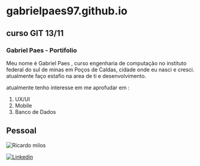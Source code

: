 # gabrielpaes97.github.io
## curso GIT 13/11


### Gabriel Paes - Portifolio

Meu nome é Gabriel Paes , curso engenharia de computação no instituto federal do sul de minas em Poços de Caldas, cidade onde eu nasci e cresci. atualmente faço estafio na area de ti e desenvolvimento.

atualmente tenho interesse em me aprofudar em :


1. UX/UI
2. Mobile
3. Banco de Dados

## Pessoal

![Ricardo milos](https://media.tenor.com/tVrkM5XhW-EAAAAS/flick-esfand.gif)

[![Linkedin](https://s2.glbimg.com/cKFJ6UPPm-Er063_lAu4G8avjs4=/0x0:640x233/640x0/smart/filters:strip_icc()/i.s3.glbimg.com/v1/AUTH_08fbf48bc0524877943fe86e43087e7a/internal_photos/bs/2021/a/J/MmkRyqTCA7AD3DSz5DYA/2011-05-18-linkedin-logo-1.jpg)](https://www.linkedin.com/in/gabriel-de-oliveira-paes-ferreira-787b47227/)
